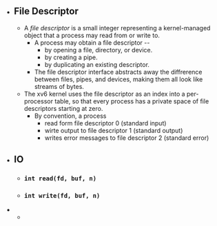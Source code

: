 - ## File Descriptor
	- A _file descriptor_ is a small integer representing a kernel-managed object that a process may read from or write to.
		- A process may obtain a file descriptor --
			- by opening a file, directory, or device.
			- by creating a pipe.
			- by duplicating an existing descriptor.
		- The file descriptor interface abstracts away the diffrerence between files, pipes, and devices, making them all look like streams of bytes.
	- The xv6 kernel uses the file descriptor as an index into a per-processor table,  so that every process has a private space of file descriptors starting at zero.
		- By convention, a process
			- read form file descriptor 0 (standard input)
			- wirte output to file descriptor 1 (standard output)
			- writes error messages to file descriptor 2 (standard error)
- ## IO
	- ### `int read(fd, buf, n)`
	- ### `int write(fd, buf, n)`
-
	-